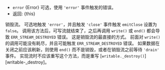 <!-- YAML
added: v8.0.0
-->

* `error` {Error} 可选，使用 `'error'` 事件触发的错误。
* 返回: {this}

销毁流。
可选地触发 `'error'`，并且触发 `'close'` 事件触发 `emitClose` 设置为 `false`。
调用该方法后，可写流就结束了，之后再调用 `write()` 或 `end()` 都会导致 `ERR_STREAM_DESTROYED` 错误。
这是销毁流的最直接的方式。 
前面对 `write()` 的调用可能没有耗尽，并且可能触发 `ERR_STREAM_DESTROYED` 错误。 
如果数据在关闭之前应该刷新，则使用 `end()` 而不是销毁，或者在销毁流之前等待 `'drain'` 事件。
实现流时不应该重写这个方法，而是重写 [`writable._destroy()`][writable-_destroy]。

